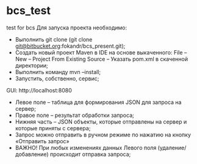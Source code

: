 # bcs_test
test for bcs
Для запуска проекта необходимо:
-	Выполнить git clone (git clone git@bitbucket.org:fokandr/bcs_present.git);
-	Создать новый проект Maven в IDE на основе выкаченного:
File – New – Project From Existing Source – Указать pom.xml в скаченной директории;
-	Выполнить команду mvn –install;
-	Запустить, собственно, сервис;


GUI: http://localhost:8080
- Левое поле – таблица для формирования JSON для запроса на сервер;
- Правое поле – результат обработки запроса;
- Нижняя часть – JSON объекты, которые отправлены на сервер и которые приняты с сервера;
- Запрос можно отправить в ручном режиме по нажатию на кнопку «Отправить запрос»
- ВАЖНО! При любых изменениях данных Левого поля (удаление/добавление) происходит отправка запроса;
